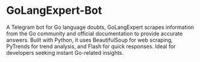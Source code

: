 # GoLangExpert-Bot
A Telegram bot for Go language doubts, GoLangExpert scrapes information from the Go community and official documentation to provide accurate answers. Built with Python, it uses BeautifulSoup for web scraping, PyTrends for trend analysis, and Flash for quick responses. Ideal for developers seeking instant Go-related insights.
